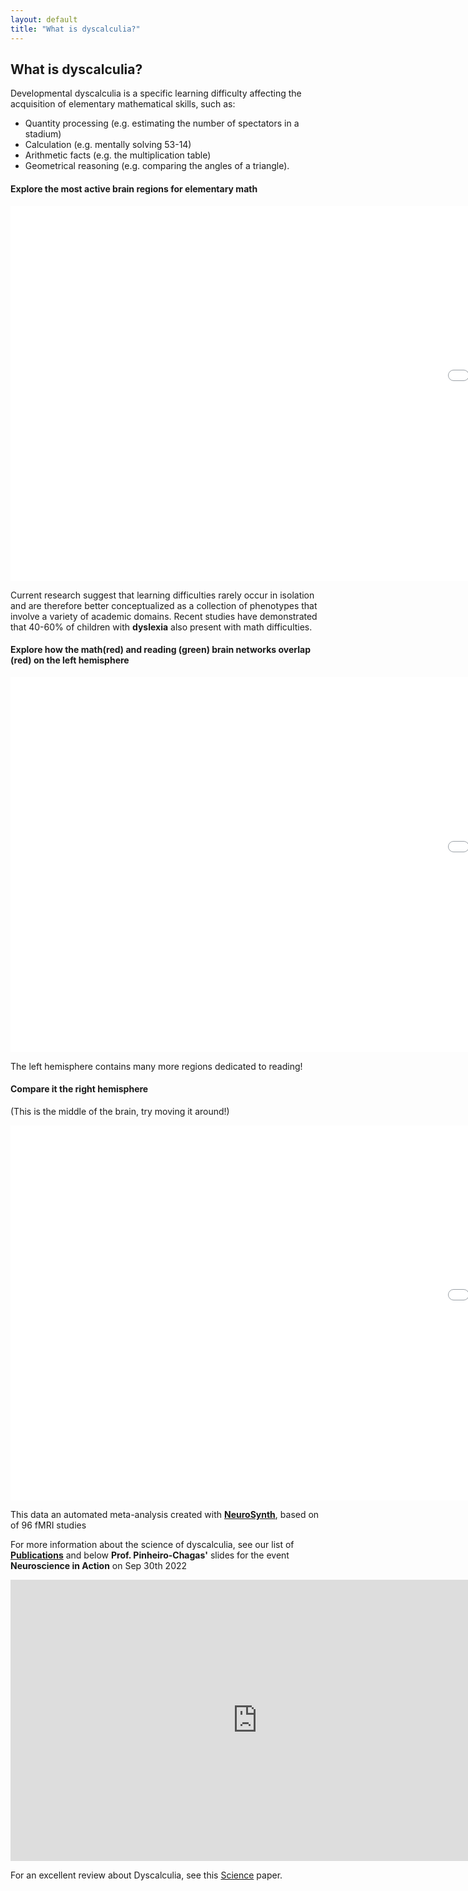 ```yaml
---
layout: default
title: "What is dyscalculia?"
---
```

## What is dyscalculia? 
Developmental dyscalculia is a specific learning difficulty affecting the acquisition of elementary mathematical skills, such as:
* Quantity processing (e.g. estimating the number of spectators in a stadium) 
* Calculation (e.g. mentally solving 53-14)
* Arithmetic facts (e.g. the multiplication table) 
* Geometrical reasoning (e.g. comparing the angles of a triangle). 

#### Explore the most active brain regions for elementary math 
<div>
  <iframe id="inlineFrameExample"
      title="Inline Frame Example"
      width="2000"
      height="600"
      src="surface_math.html"
      frameBorder="0">
  </iframe>
</div>

Current research suggest that learning difficulties rarely occur in isolation and are therefore better conceptualized as a collection of phenotypes that involve a variety of academic domains. Recent studies have demonstrated that 40-60% of children with **dyslexia** also present with math difficulties. 

#### Explore how the math(red) and reading (green) brain networks overlap (red) on the left hemisphere
<div>
  <iframe id="inlineFrameExample"
      title="Inline Frame Example"
      width="2000"
      height="600"
      src="surface_math_reading_left.html"
      frameBorder="0">
  </iframe>
</div>

The left hemisphere contains many more regions dedicated to reading!

#### Compare it the right hemisphere
(This is the middle of the brain, try moving it around!) 
<div>
  <iframe id="inlineFrameExample"
      title="Inline Frame Example"
      width="2000"
      height="600"
      src="surface_math_reading_right.html"
      frameBorder="0">
  </iframe>
</div>

This data an automated meta-analysis created with [**NeuroSynth**](https://neurosynth.org/analyses/terms/arithmetic/), based on of 96 fMRI studies 

For more information about the science of dyscalculia, see our list of [**Publications**](/publications) and below 
**Prof. Pinheiro-Chagas'** slides for the event **Neuroscience in Action** on Sep 30th 2022 

<iframe src="https://www.slideshare.net/slideshow/embed_code/key/dUqlwmsnU9En9J?hostedIn=slideshare&page=upload" width="790" height="450" frameborder="0" marginwidth="0" marginheight="0" scrolling="no"></iframe>

For an excellent review about Dyscalculia, see this [Science](https://www.science.org/doi/10.1126/science.1201536) paper. 